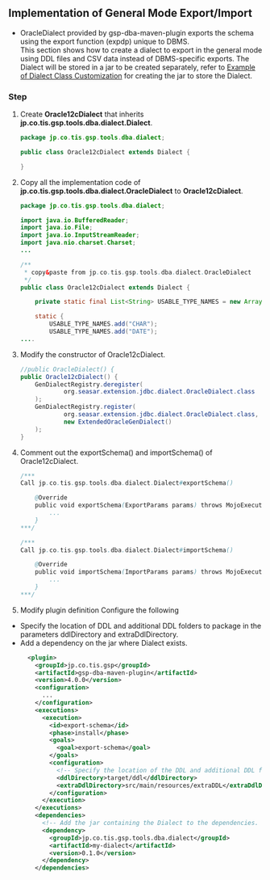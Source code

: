 ## Implementation of General Mode Export/Import

- OracleDialect provided by gsp-dba-maven-plugin exports the schema using the export function (expdp) unique to DBMS.  
This section shows how to create a dialect to export in the general mode using DDL files and CSV data instead of DBMS-specific exports.
The Dialect will be stored in a jar to be created separately, refer to [Example of Dialect Class Customization](./custom-Dialect.md) for creating the jar to store the Dialect.

### Step

1. Create **Oracle12cDialect** that inherits **jp.co.tis.gsp.tools.dba.dialect.Dialect**.
    ```java
    package jp.co.tis.gsp.tools.dba.dialect;

    public class Oracle12cDialect extends Dialect {

    }
    ```

2. Copy all the implementation code of **jp.co.tis.gsp.tools.dba.dialect.OracleDialect** to **Oracle12cDialect**.
    ```java
    package jp.co.tis.gsp.tools.dba.dialect;

    import java.io.BufferedReader;
    import java.io.File;
    import java.io.InputStreamReader;
    import java.nio.charset.Charset;
    ...

    /**
     * copy&paste from jp.co.tis.gsp.tools.dba.dialect.OracleDialect
     */
    public class Oracle12cDialect extends Dialect {

        private static final List<String> USABLE_TYPE_NAMES = new ArrayList<String>();

        static {
            USABLE_TYPE_NAMES.add("CHAR");
            USABLE_TYPE_NAMES.add("DATE");
    ....
    ```
    
3. Modify the constructor of Oracle12cDialect.
    ```java
    //public OracleDialect() {
    public Oracle12cDialect() {
        GenDialectRegistry.deregister(
                org.seasar.extension.jdbc.dialect.OracleDialect.class
        );
        GenDialectRegistry.register(
                org.seasar.extension.jdbc.dialect.OracleDialect.class,
                new ExtendedOracleGenDialect()
        );
    }
    ```
    
4. Comment out the exportSchema() and importSchema() of Oracle12cDialect.
    ```java
    /***
    Call jp.co.tis.gsp.tools.dba.dialect.Dialect#exportSchema()

        @Override
        public void exportSchema(ExportParams params) throws MojoExecutionException {
            ...
        }
    ***/

    /***
    Call jp.co.tis.gsp.tools.dba.dialect.Dialect#importSchema()

        @Override
        public void importSchema(ImportParams params) throws MojoExecutionException{
            ...
        }
    ***/
    ```

5. Modify plugin definition
Configure the following 
- Specify the location of DDL and additional DDL folders to package in the parameters ddlDirectory and extraDdlDirectory.
- Add a dependency on the jar where Dialect exists.
    ```xml
      <plugin>
        <groupId>jp.co.tis.gsp</groupId>
        <artifactId>gsp-dba-maven-plugin</artifactId>
        <version>4.0.0</version>
        <configuration>
          ...
        </configuration>
        <executions>
          <execution>
            <id>export-schema</id>
            <phase>install</phase>
            <goals>
              <goal>export-schema</goal>
            </goals>
            <configuration>
              <!-- Specify the location of the DDL and additional DDL folders to be packaged -->
              <ddlDirectory>target/ddl</ddlDirectory>
              <extraDdlDirectory>src/main/resources/extraDDL</extraDdlDirectory>
            </configuration>
          </execution> 
        </executions>
        <dependencies>
          <!-- Add the jar containing the Dialect to the dependencies. -->
          <dependency>
            <groupId>jp.co.tis.gsp.tools.dba.dialect</groupId>
            <artifactId>my-dialect</artifactId>
            <version>0.1.0</version>
          </dependency>
        </dependencies>
    ```
